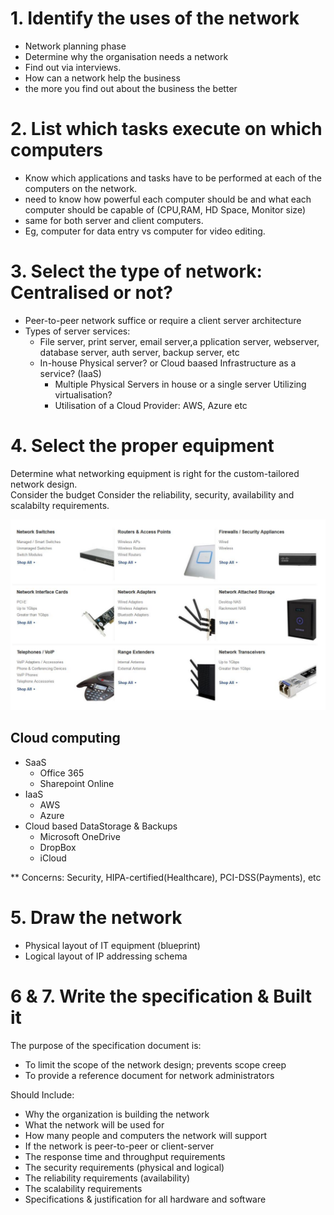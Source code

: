 # 1. Identify the uses of the network

- Network planning phase
- Determine why the organisation needs a network
- Find out via interviews.
- How can a network help the business
- the more you find out about the business the better

# 2. List which tasks execute on which computers

- Know which applications and tasks have to be performed at each of the computers on the network.
- need to know how powerful each computer should be and what each computer should be capable of (CPU,RAM, HD Space, Monitor size)
- same for both server and client computers.
- Eg, computer for data entry vs computer for video editing.

# 3. Select the type of network: Centralised or not?

- Peer-to-peer network suffice or require a client server architecture
- Types of server services:
  - File server, print server, email server,a pplication server, webserver, database server, auth server, backup server, etc
  - In-house Physical server? or Cloud baased Infrastructure as a service? (IaaS)
    - Multiple Physical Servers in house or a single server Utilizing virtualisation?
    - Utilisation of a Cloud Provider: AWS, Azure etc

# 4. Select the proper equipment

Determine what networking equipment is right for the custom-tailored network design.  
Consider the budget
Consider the reliability, security, availability and scalabilty requirements.

![Network Equipments](./images/equipments.png)

## Cloud computing

- SaaS
  - Office 365
  - Sharepoint Online
- IaaS
  - AWS
  - Azure
- Cloud based DataStorage & Backups
  - Microsoft OneDrive
  - DropBox
  - iCloud

\*\* Concerns: Security, HIPA-certified(Healthcare), PCI-DSS(Payments), etc

# 5. Draw the network

- Physical layout of IT equipment (blueprint)
- Logical layout of IP addressing schema

# 6 & 7. Write the specification & Built it

The purpose of the specification document is:

- To limit the scope of the network design; prevents scope creep
- To provide a reference document for network administrators

Should Include:

- Why the organization is building the network
- What the network will be used for
- How many people and computers the network will support
- If the network is peer-to-peer or client-server
- The response time and throughput requirements
- The security requirements (physical and logical)
- The reliability requirements (availability)
- The scalability requirements
- Specifications & justification for all hardware and software
